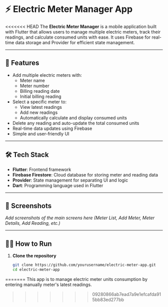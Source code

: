 # ⚡ Electric Meter Manager App

<<<<<<< HEAD
The **Electric Meter Manager** is a mobile application built with Flutter that allows users to manage multiple electric meters, track their readings, and calculate consumed units with ease. It uses Firebase for real-time data storage and Provider for efficient state management.

---

## 🚀 Features

- Add multiple electric meters with:
    - Meter name
    - Meter number
    - Billing reading date
    - Initial billing reading
- Select a specific meter to:
    - View latest readings
    - Add new readings
    - Automatically calculate and display consumed units
- Delete any reading and auto-update the total consumed units
- Real-time data updates using Firebase
- Simple and user-friendly UI

---

## 🛠️ Tech Stack

- **Flutter**: Frontend framework
- **Firebase Firestore**: Cloud database for storing meter and reading data
- **Provider**: State management for separating UI and logic
- **Dart**: Programming language used in Flutter

---

## 📱 Screenshots

_Add screenshots of the main screens here (Meter List, Add Meter, Meter Details, Add Reading, etc.)_

---

## 🧑‍💻 How to Run

1. **Clone the repository**
   ```bash
   git clone https://github.com/yourusername/electric-meter-app.git
   cd electric-meter-app
=======
This app is to manage electric meter units consumption by entering manually meter's latest readings.
>>>>>>> 09280866ab7ead7a9e1efcafda915bb83ed277bb
